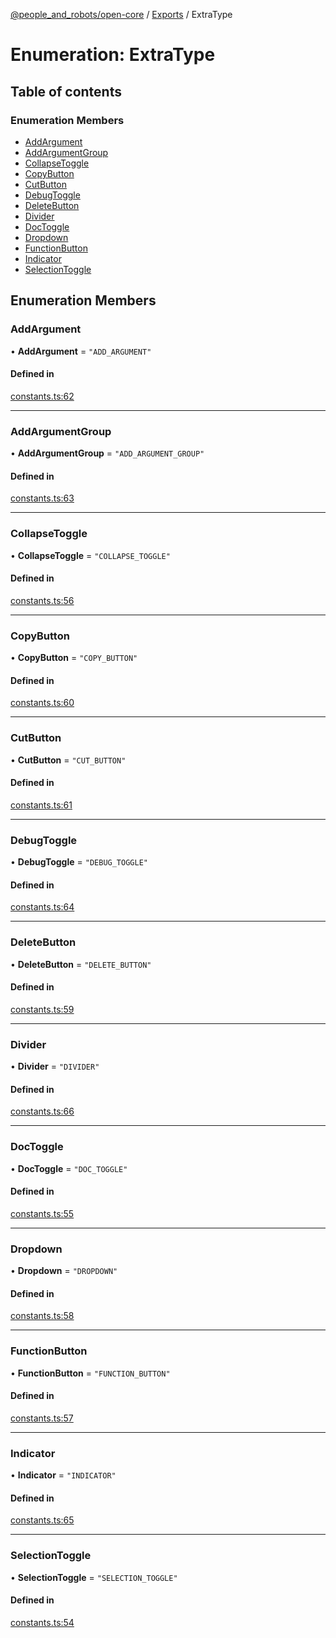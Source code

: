 [@people_and_robots/open-core](../README.md) / [Exports](../modules.md) / ExtraType

# Enumeration: ExtraType

## Table of contents

### Enumeration Members

- [AddArgument](ExtraType.md#addargument)
- [AddArgumentGroup](ExtraType.md#addargumentgroup)
- [CollapseToggle](ExtraType.md#collapsetoggle)
- [CopyButton](ExtraType.md#copybutton)
- [CutButton](ExtraType.md#cutbutton)
- [DebugToggle](ExtraType.md#debugtoggle)
- [DeleteButton](ExtraType.md#deletebutton)
- [Divider](ExtraType.md#divider)
- [DocToggle](ExtraType.md#doctoggle)
- [Dropdown](ExtraType.md#dropdown)
- [FunctionButton](ExtraType.md#functionbutton)
- [Indicator](ExtraType.md#indicator)
- [SelectionToggle](ExtraType.md#selectiontoggle)

## Enumeration Members

### AddArgument

• **AddArgument** = ``"ADD_ARGUMENT"``

#### Defined in

[constants.ts:62](https://github.com/Wisc-HCI/open-vp/blob/c25824e2/packages/open-core/src/constants.ts#L62)

___

### AddArgumentGroup

• **AddArgumentGroup** = ``"ADD_ARGUMENT_GROUP"``

#### Defined in

[constants.ts:63](https://github.com/Wisc-HCI/open-vp/blob/c25824e2/packages/open-core/src/constants.ts#L63)

___

### CollapseToggle

• **CollapseToggle** = ``"COLLAPSE_TOGGLE"``

#### Defined in

[constants.ts:56](https://github.com/Wisc-HCI/open-vp/blob/c25824e2/packages/open-core/src/constants.ts#L56)

___

### CopyButton

• **CopyButton** = ``"COPY_BUTTON"``

#### Defined in

[constants.ts:60](https://github.com/Wisc-HCI/open-vp/blob/c25824e2/packages/open-core/src/constants.ts#L60)

___

### CutButton

• **CutButton** = ``"CUT_BUTTON"``

#### Defined in

[constants.ts:61](https://github.com/Wisc-HCI/open-vp/blob/c25824e2/packages/open-core/src/constants.ts#L61)

___

### DebugToggle

• **DebugToggle** = ``"DEBUG_TOGGLE"``

#### Defined in

[constants.ts:64](https://github.com/Wisc-HCI/open-vp/blob/c25824e2/packages/open-core/src/constants.ts#L64)

___

### DeleteButton

• **DeleteButton** = ``"DELETE_BUTTON"``

#### Defined in

[constants.ts:59](https://github.com/Wisc-HCI/open-vp/blob/c25824e2/packages/open-core/src/constants.ts#L59)

___

### Divider

• **Divider** = ``"DIVIDER"``

#### Defined in

[constants.ts:66](https://github.com/Wisc-HCI/open-vp/blob/c25824e2/packages/open-core/src/constants.ts#L66)

___

### DocToggle

• **DocToggle** = ``"DOC_TOGGLE"``

#### Defined in

[constants.ts:55](https://github.com/Wisc-HCI/open-vp/blob/c25824e2/packages/open-core/src/constants.ts#L55)

___

### Dropdown

• **Dropdown** = ``"DROPDOWN"``

#### Defined in

[constants.ts:58](https://github.com/Wisc-HCI/open-vp/blob/c25824e2/packages/open-core/src/constants.ts#L58)

___

### FunctionButton

• **FunctionButton** = ``"FUNCTION_BUTTON"``

#### Defined in

[constants.ts:57](https://github.com/Wisc-HCI/open-vp/blob/c25824e2/packages/open-core/src/constants.ts#L57)

___

### Indicator

• **Indicator** = ``"INDICATOR"``

#### Defined in

[constants.ts:65](https://github.com/Wisc-HCI/open-vp/blob/c25824e2/packages/open-core/src/constants.ts#L65)

___

### SelectionToggle

• **SelectionToggle** = ``"SELECTION_TOGGLE"``

#### Defined in

[constants.ts:54](https://github.com/Wisc-HCI/open-vp/blob/c25824e2/packages/open-core/src/constants.ts#L54)
